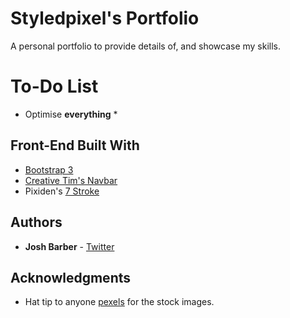 # Styledpixel's Portfolio

A personal portfolio to provide details of, and showcase my skills.

# To-Do List

* Optimise **everything** *

## Front-End Built With

* [Bootstrap 3](http://getbootstrap.com/)
* [Creative Tim's Navbar](http://www.creative-tim.com/product/navbar-with-icons)
* Pixiden's [7 Stroke](http://themes-pixeden.com/font-demos/7-stroke/)

## Authors

* **Josh Barber** - [Twitter](https://twitter.com/styledpixel)

## Acknowledgments

* Hat tip to anyone [pexels](https://www.pexels.com/) for the stock images.
